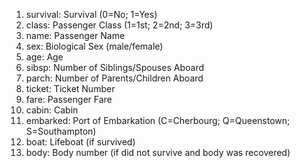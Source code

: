 1. survival: Survival (0=No; 1=Yes)
2. class: Passenger Class (1=1st; 2=2nd; 3=3rd)
3. name: Passenger Name
4. sex: Biological Sex (male/female)
5. age: Age
6. sibsp: Number of Siblings/Spouses Aboard
7. parch: Number of Parents/Children Aboard
8. ticket: Ticket Number
9. fare: Passenger Fare
10. cabin: Cabin
11. embarked: Port of Embarkation (C=Cherbourg; Q=Queenstown; S=Southampton)
12. boat: Lifeboat (if survived)
13. body: Body number (if did not survive and body was recovered)


